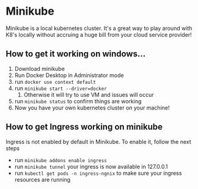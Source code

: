 # Minikube
Minikube is a local kubernetes cluster. It's a great way to play around with K8's locally without accruing a huge bill from your cloud service provider!

## How to get it working on windows...
1. Download minikube
2. Run Docker Desktop in Administrator mode
3. run `docker use context default`
4. run `minikube start --driver=docker`
   1. Otherwise it will try to use VM and issues will occur
5. run `minikube status` to confirm things are working
6. Now you have your own kubernetes cluster on your machine!

## How to get Ingress working on minikube
Ingress is not enabled by default in Minikube. To enable it, follow the next steps
- run `minikube addons enable ingress`
- run `minikube tunnel` your ingress is now available in 127.0.0.1
- run `kubectl get pods -n ingress-ngnix` to make sure your ingress resources are running
